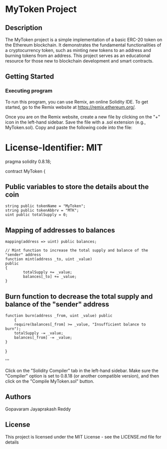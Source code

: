 # MyToken Project

## Description
The MyToken project is a simple implementation of a basic ERC-20 token on the Ethereum blockchain. It demonstrates the fundamental functionalities of a cryptocurrency token, such as minting new tokens to an address and burning tokens from an address. This project serves as an educational resource for those new to blockchain development and smart contracts.

## Getting Started

### Executing program

To run this program, you can use Remix, an online Solidity IDE. To get started, go to the Remix website at https://remix.ethereum.org/.

Once you are on the Remix website, create a new file by clicking on the "+" icon in the left-hand sidebar. Save the file with a .sol extension (e.g., MyToken.sol). Copy and paste the following code into the file:

# License-Identifier: MIT                                                                                                                                        
pragma solidity 0.8.18;

contract MyToken {

 ## Public variables to store the details about the coin
    string public tokenName = "MyToken";
    string public tokenAbbrv = "MTK";
    uint public totalSupply = 0;

 ## Mapping of addresses to balances
    mapping(address => uint) public balances;
    
    // Mint function to increase the total supply and balance of the "sender" address
    function mint(address _to, uint _value) 
    public 
    {
            totalSupply += _value;
            balances[_to] += _value;
    }

## Burn function to decrease the total supply and balance of the "sender" address
    function burn(address _from, uint _value) public 
        {
        require(balances[_from] >= _value, "Insufficient balance to burn");
        totalSupply -= _value;
        balances[_from] -= _value;
    }
}

'''

Click on the "Solidity Compiler" tab in the left-hand sidebar.
Make sure the "Compiler" option is set to 0.8.18 (or another compatible version), and then click on the "Compile MyToken.sol" button.

## Authors
Gopavaram Jayaprakash Reddy

## License
This project is licensed under the MIT License - see the LICENSE.md file for details
